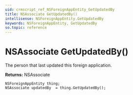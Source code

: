 ```yaml
---
uid: crmscript_ref_NSForeignAppEntity_GetUpdatedBy
title: NSAssociate GetUpdatedBy()
intellisense: NSForeignAppEntity.GetUpdatedBy
keywords: NSForeignAppEntity, GetUpdatedBy
so.topic: reference
---
```


# NSAssociate GetUpdatedBy()

The person that last updated this foreign application.

**Returns:** NSAssociate

```crmscript
NSForeignAppEntity thing;
NSAssociate updatedBy  = thing.GetUpdatedBy();
```

